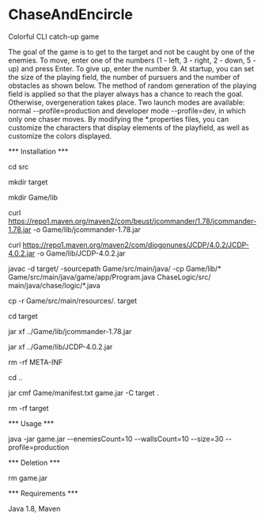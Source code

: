 # ChaseAndEncircle

Colorful CLI catch-up game

The goal of the game is to get to the target and not be caught by one of the enemies. To move, enter one of the numbers (1 - left, 3 - right, 2 - down, 5 - up) and press Enter. To give up, enter the number 9. At startup, you can set the size of the playing field, the number of pursuers and the number of obstacles as shown below. The method of random generation of the playing field is applied so that the player always has a chance to reach the goal. Otherwise, overgeneration takes place. Two launch modes are available: normal --profile=production and developer mode --profile=dev, in which only one chaser moves. By modifying the *.properties files, you can customize the characters that display elements of the playfield, as well as customize the colors displayed.

*** Installation ***

cd src

mkdir target

mkdir Game/lib

curl https://repo1.maven.org/maven2/com/beust/jcommander/1.78/jcommander-1.78.jar -o Game/lib/jcommander-1.78.jar

curl https://repo1.maven.org/maven2/com/diogonunes/JCDP/4.0.2/JCDP-4.0.2.jar -o Game/lib/JCDP-4.0.2.jar

javac -d target/ -sourcepath Game/src/main/java/ -cp Game/lib/\*  Game/src/main/java/game/app/Program.java ChaseLogic/src/
main/java/chase/logic/*.java

cp -r Game/src/main/resources/*.* target

cd target

jar xf ../Game/lib/jcommander-1.78.jar

jar xf ../Game/lib/JCDP-4.0.2.jar

rm -rf META-INF

cd ..

jar cmf Game/manifest.txt game.jar -C target .

rm -rf target

*** Usage ***

java -jar game.jar --enemiesCount=10 --wallsCount=10 --size=30 --profile=production

*** Deletion ***

rm game.jar

*** Requirements ***

Java 1.8, Maven
